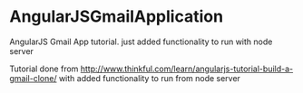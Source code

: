 # AngularJSGmailApplication
AngularJS Gmail App tutorial. just added functionality to run with node server

Tutorial done from http://www.thinkful.com/learn/angularjs-tutorial-build-a-gmail-clone/
with added functionality to run from node server
